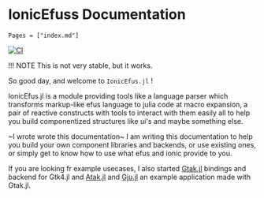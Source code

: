 # IonicEfuss Documentation

```@contents
Pages = ["index.md"]
```

[![CI](https://github.com/ken-morel/IonicEfus.jl/actions/workflows/CI.yml/badge.svg)](https://github.com/ken-morel/IonicEfus.jl/actions/workflows/CI.yml)

!!! NOTE
This is not very stable, but it works.

So good day, and welcome to `IonicEfus.jl` !

IonicEfus.jl is a module providing tools like
a language parser which transforms markup-like efus
language to julia code at macro expansion, a pair
of reactive constructs with tools to interact with
them easily all to help you build componentized structures
like ui's and maybe something else.

~I wrote wrote this documentation~ I am writing this
documentation to help you build your own component libraries
and backends, or use existing ones, or simply get to know
how to use what efus and ionic provide to you.

If you are looking fr example usecases, I also started
[Gtak.jl](https://github.com/ken-morel/Gtak.jl) bindings and
backend for Gtk4.jl and [Atak.jl](https://github.com/ken-morel/Atak.jl)
and [Gju.jl](https://github.com/ken-morel/Gju.jl) an example
application made with Gtak.jl.
